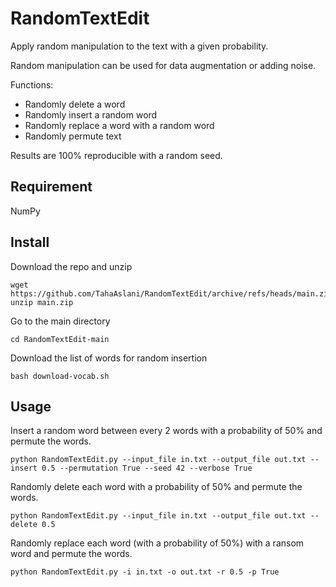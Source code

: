 # RandomTextEdit
Apply random manipulation to the text with a given probability.

Random manipulation can be used for data augmentation or adding noise.

Functions:
* Randomly delete a word
* Randomly insert a random word
* Randomly replace a word with a random word
* Randomly permute text

Results are 100% reproducible with a random seed.

## Requirement
NumPy

## Install
Download the repo and unzip
```
wget https://github.com/TahaAslani/RandomTextEdit/archive/refs/heads/main.zip
unzip main.zip
```

Go to the main directory
```
cd RandomTextEdit-main
```

Download the list of words for random insertion
```
bash download-vocab.sh
```

## Usage

Insert a random word between every 2 words with a probability of 50% and permute the words. 
```
python RandomTextEdit.py --input_file in.txt --output_file out.txt --insert 0.5 --permutation True --seed 42 --verbose True
```

Randomly delete each word with a probability of 50% and permute the words. 
```
python RandomTextEdit.py --input_file in.txt --output_file out.txt --delete 0.5
```

Randomly replace each word (with a probability of 50%) with a ransom word and permute the words. 
```
python RandomTextEdit.py -i in.txt -o out.txt -r 0.5 -p True 
```
